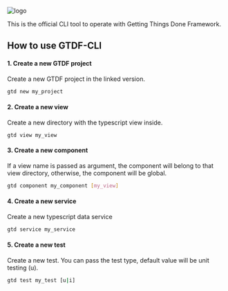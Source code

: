 
![logo](https://user-images.githubusercontent.com/43274508/154163236-a2c9679f-9f27-44a4-8f63-dc4774491a62.png)

This is the official CLI tool to operate with Getting Things Done Framework.

## How to use GTDF-CLI


#### 1. Create a new GTDF project

Create a new GTDF project in the linked version.

```bash
gtd new my_project
```



#### 2. Create a new view

Create a new directory with the typescript view inside. 

```
gtd view my_view 
```



#### 3. Create a new component

If a view name is passed as argument, the component will belong to that view directory, otherwise, the component will be global. 

```bash
gtd component my_component [my_view]
```



#### 4. Create a new service

Create a new typescript data service

```bash
gtd service my_service
```



#### 5. Create a new test

Create a new test. You can pass the test type, default value will be unit testing (u). 

```bash
gtd test my_test [u|i]
```
